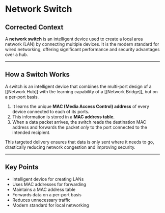
# Network Switch

## Corrected Context

A **network switch** is an intelligent device used to create a local area network (LAN) by connecting multiple devices. It is the modern standard for wired networking, offering significant performance and security advantages over a hub.

---

## How a Switch Works

A switch is an intelligent device that combines the multi-port design of a [[Network Hub]] with the learning capability of a [[Network Bridge]], but on a per-port basis.

1.  It learns the unique **MAC (Media Access Control) address** of every device connected to each of its ports.
2.  This information is stored in a **MAC address table**.
3.  When a data packet arrives, the switch reads the destination MAC address and forwards the packet *only* to the port connected to the intended recipient.

This targeted delivery ensures that data is only sent where it needs to go, drastically reducing network congestion and improving security.

---

## Key Points

*   Intelligent device for creating LANs
*   Uses MAC addresses for forwarding
*   Maintains a MAC address table
*   Forwards data on a per-port basis
*   Reduces unnecessary traffic
*   Modern standard for local networking

